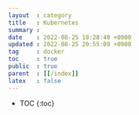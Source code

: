 ```yaml
---
layout  : category
title   : Kubernetes
summary : 
date    : 2022-08-25 18:28:40 +0900
updated : 2022-08-25 20:55:09 +0900
tag     : docker
toc     : true
public  : true
parent  : [[/index]]
latex   : false
---
```

* TOC
  {:toc}